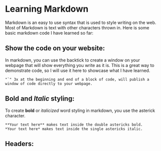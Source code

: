 # Learning Markdown

Markdown is an easy to use syntax that is used to style writing on the web.  Most of Markdown is text with other characters thrown in. Here is some basic markdown code I have learned so far:

## Show the code on your website:
In markdown, you can use the backtick to create a window on your webpage that will show everything you write as it is. This is a great way to demonstrate code, so I will use it here to showcase what I have learned.
```
"`" 3x at the beginning and end of a block of code, will publish a window of code directly to your webpage.
```

## **Bold** and *Italic* styling:
To create **bold** or *italicized* word styling in markdown, you use the asterick character.
```
**Your text here** makes text inside the double astericks bold.
*Your text here* makes text inside the single astericks italic.
```

## Headers:

